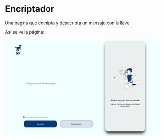 # Encriptador
Una pagina que encripta y desecripta un mensaje con la llave.

Así se ve la página: 

![Page](fotos/Front.png)
